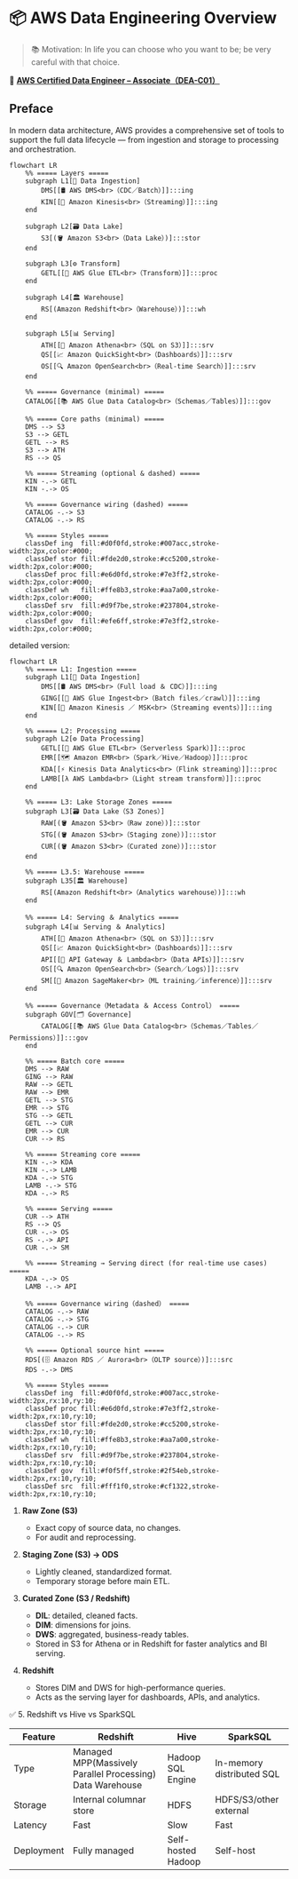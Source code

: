 # 📦 AWS Data Engineering Overview

> 📚 Motivation: In life you can choose who you want to be; be very careful with that choice.

🌅 [**AWS Certified Data Engineer – Associate（DEA-C01）**](https://www.udemy.com/course/aws-certified-data-engineer-associate-dea-c01/?couponCode=ST16MT230625B)

## Preface

In modern data architecture, AWS provides a comprehensive set of tools to support the full data lifecycle — from ingestion and storage to processing and orchestration. 


```mermaid
flowchart LR
    %% ===== Layers =====
    subgraph L1[🔁 Data Ingestion]
        DMS[[🛢️ AWS DMS<br>（CDC／Batch）]]:::ing
        KIN[[📡 Amazon Kinesis<br>（Streaming）]]:::ing
    end

    subgraph L2[🗃️ Data Lake]
        S3[(🪣 Amazon S3<br>（Data Lake）)]:::stor
    end

    subgraph L3[⚙️ Transform]
        GETL[[🧪 AWS Glue ETL<br>（Transform）]]:::proc
    end

    subgraph L4[🏛️ Warehouse]
        RS[(Amazon Redshift<br>（Warehouse）)]:::wh
    end

    subgraph L5[📊 Serving]
        ATH[[🔎 Amazon Athena<br>（SQL on S3）]]:::srv
        QS[[📈 Amazon QuickSight<br>（Dashboards）]]:::srv
        OS[[🔍 Amazon OpenSearch<br>（Real-time Search）]]:::srv
    end

    %% ===== Governance (minimal) =====
    CATALOG[[📚 AWS Glue Data Catalog<br>（Schemas／Tables）]]:::gov

    %% ===== Core paths (minimal) =====
    DMS --> S3
    S3 --> GETL
    GETL --> RS
    S3 --> ATH
    RS --> QS

    %% ===== Streaming (optional & dashed) =====
    KIN -.-> GETL
    KIN -.-> OS

    %% ===== Governance wiring (dashed) =====
    CATALOG -.-> S3
    CATALOG -.-> RS

    %% ===== Styles =====
    classDef ing  fill:#d0f0fd,stroke:#007acc,stroke-width:2px,color:#000;
    classDef stor fill:#fde2d0,stroke:#cc5200,stroke-width:2px,color:#000;
    classDef proc fill:#e6d0fd,stroke:#7e3ff2,stroke-width:2px,color:#000;
    classDef wh   fill:#ffe8b3,stroke:#aa7a00,stroke-width:2px,color:#000;
    classDef srv  fill:#d9f7be,stroke:#237804,stroke-width:2px,color:#000;
    classDef gov  fill:#efe6ff,stroke:#7e3ff2,stroke-width:2px,color:#000;
```

detailed version:

```mermaid
flowchart LR
    %% ===== L1: Ingestion =====
    subgraph L1[🔁 Data Ingestion]
        DMS[[🛢️ AWS DMS<br>（Full load ＆ CDC）]]:::ing
        GING[[🧪 AWS Glue Ingest<br>（Batch files／crawl）]]:::ing
        KIN[[📡 Amazon Kinesis ／ MSK<br>（Streaming events）]]:::ing
    end

    %% ===== L2: Processing =====
    subgraph L2[⚙️ Data Processing]
        GETL[[🧪 AWS Glue ETL<br>（Serverless Spark）]]:::proc
        EMR[[🗺️ Amazon EMR<br>（Spark／Hive／Hadoop）]]:::proc
        KDA[[⚡ Kinesis Data Analytics<br>（Flink streaming）]]:::proc
        LAMB[[λ AWS Lambda<br>（Light stream transform）]]:::proc
    end

    %% ===== L3: Lake Storage Zones =====
    subgraph L3[🗃️ Data Lake（S3 Zones）]
        RAW[(🪣 Amazon S3<br>（Raw zone）)]:::stor
        STG[(🪣 Amazon S3<br>（Staging zone）)]:::stor
        CUR[(🪣 Amazon S3<br>（Curated zone）)]:::stor
    end

    %% ===== L3.5: Warehouse =====
    subgraph L35[🏛️ Warehouse]
        RS[(Amazon Redshift<br>（Analytics warehouse）)]:::wh
    end

    %% ===== L4: Serving ＆ Analytics =====
    subgraph L4[📊 Serving ＆ Analytics]
        ATH[[🔎 Amazon Athena<br>（SQL on S3）]]:::srv
        QS[[📈 Amazon QuickSight<br>（Dashboards）]]:::srv
        API[[🔌 API Gateway ＆ Lambda<br>（Data APIs）]]:::srv
        OS[[🔍 Amazon OpenSearch<br>（Search／Logs）]]:::srv
        SM[[🤖 Amazon SageMaker<br>（ML training／inference）]]:::srv
    end

    %% ===== Governance（Metadata ＆ Access Control） =====
    subgraph GOV[🗂️ Governance]
        CATALOG[[📚 AWS Glue Data Catalog<br>（Schemas／Tables／Permissions）]]:::gov
    end

    %% ===== Batch core =====
    DMS --> RAW
    GING --> RAW
    RAW --> GETL
    RAW --> EMR
    GETL --> STG
    EMR --> STG
    STG --> GETL
    GETL --> CUR
    EMR --> CUR
    CUR --> RS

    %% ===== Streaming core =====
    KIN -.-> KDA
    KIN -.-> LAMB
    KDA -.-> STG
    LAMB -.-> STG
    KDA -.-> RS

    %% ===== Serving =====
    CUR --> ATH
    RS --> QS
    CUR -.-> OS
    RS -.-> API
    CUR -.-> SM

    %% ===== Streaming → Serving direct (for real-time use cases) =====
    KDA -.-> OS
    LAMB -.-> API

    %% ===== Governance wiring（dashed） =====
    CATALOG -.-> RAW
    CATALOG -.-> STG
    CATALOG -.-> CUR
    CATALOG -.-> RS

    %% ===== Optional source hint =====
    RDS[(🗄️ Amazon RDS ／ Aurora<br>（OLTP source）)]:::src
    RDS -.-> DMS

    %% ===== Styles =====
    classDef ing  fill:#d0f0fd,stroke:#007acc,stroke-width:2px,rx:10,ry:10;
    classDef proc fill:#e6d0fd,stroke:#7e3ff2,stroke-width:2px,rx:10,ry:10;
    classDef stor fill:#fde2d0,stroke:#cc5200,stroke-width:2px,rx:10,ry:10;
    classDef wh   fill:#ffe8b3,stroke:#aa7a00,stroke-width:2px,rx:10,ry:10;
    classDef srv  fill:#d9f7be,stroke:#237804,stroke-width:2px,rx:10,ry:10;
    classDef gov  fill:#f0f5ff,stroke:#2f54eb,stroke-width:2px,rx:10,ry:10;
    classDef src  fill:#fff1f0,stroke:#cf1322,stroke-width:2px,rx:10,ry:10;
```

1. **Raw Zone (S3)**  
   - Exact copy of source data, no changes.  
   - For audit and reprocessing.  

2. **Staging Zone (S3) → ODS**  
   - Lightly cleaned, standardized format.  
   - Temporary storage before main ETL.  

3. **Curated Zone (S3 / Redshift)**  
   - **DIL**: detailed, cleaned facts.  
   - **DIM**: dimensions for joins.  
   - **DWS**: aggregated, business-ready tables.  
   - Stored in S3 for Athena or in Redshift for faster analytics and BI serving.  

4. **Redshift**  
   - Stores DIM and DWS for high-performance queries.  
   - Acts as the serving layer for dashboards, APIs, and analytics.  


✅ 5. Redshift vs Hive vs SparkSQL

| Feature | Redshift | Hive | SparkSQL |
|--------|----------|------|----------|
| Type | Managed MPP(Massively Parallel Processing) Data Warehouse | Hadoop SQL Engine | In-memory distributed SQL |
| Storage | Internal columnar store | HDFS | HDFS/S3/other external |
| Latency | Fast | Slow | Fast |
| Deployment | Fully managed | Self-hosted Hadoop | Self-host
